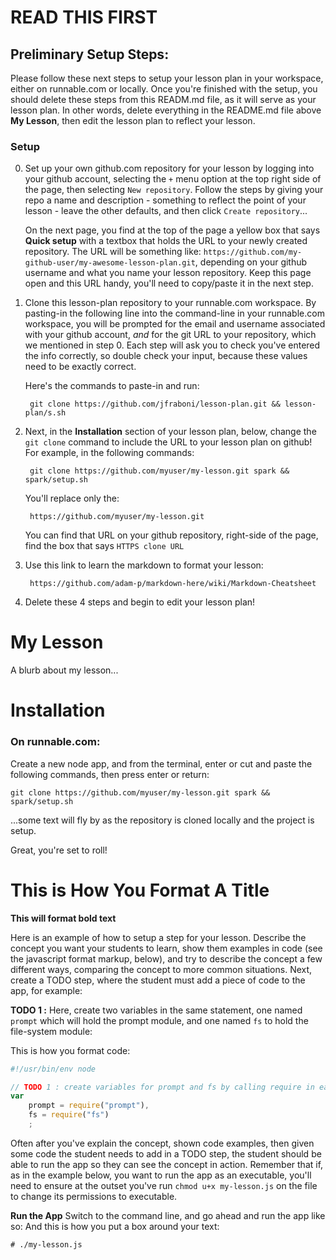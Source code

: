 # READ THIS FIRST

## Preliminary Setup Steps:

Please follow these next steps to setup your lesson plan in your workspace, either on runnable.com or locally.  Once you're finished with the setup, you should delete these steps from this READM.md file, as it will serve as your lesson plan.  In other words, delete everything in the README.md file above **My Lesson**, then edit the lesson plan to reflect your lesson.

### Setup

0. Set up your own github.com repository for your lesson by logging into your github account, selecting the `+` menu option at the top right side of the page, then selecting `New repository`.  Follow the steps by giving your repo a name and description - something to reflect the point of your lesson - leave the other defaults, and then click `Create repository`...

    On the next page, you find at the top of the page a yellow box that says **Quick setup** with a textbox that holds the URL to your newly created repository.  The URL will be something like: `https://github.com/my-github-user/my-awesome-lesson-plan.git`, depending on your github username and what you name your lesson repository.  Keep this page open and this URL handy, you'll need to copy/paste it in the next step. 

1. Clone this lesson-plan repository to your runnable.com workspace.  By pasting-in the following line into the command-line in your runnable.com workspace, you will be prompted for the email and username associated with your github account, _and_ for the git URL to your repository, which we mentioned in step 0.  Each step will ask you to check you've entered the info correctly, so double check your input, because these values need to be exactly correct.

    Here's the commands to paste-in and run:

        git clone https://github.com/jfraboni/lesson-plan.git && lesson-plan/s.sh

2. Next, in the **Installation** section of your lesson plan, below, change the `git clone` command to include the URL to your lesson plan on github!  For example, in the following commands:

        git clone https://github.com/myuser/my-lesson.git spark && spark/setup.sh

    You'll replace only the:

        https://github.com/myuser/my-lesson.git

    You can find that URL on your github repository, right-side of the page, find the box that says `HTTPS clone URL`

3. Use this link to learn the markdown to format your lesson:

        https://github.com/adam-p/markdown-here/wiki/Markdown-Cheatsheet

4. Delete these 4 steps and begin to edit your lesson plan!



My Lesson
=======================
A blurb about my lesson...

# Installation

### On runnable.com:
Create a new node app, and from the terminal, enter or cut and paste the following commands, then press enter or return:
    
    git clone https://github.com/myuser/my-lesson.git spark && spark/setup.sh
    
...some text will fly by as the repository is cloned locally and the project is setup.

Great, you're set to roll!


# This is How You Format A Title

**This will format bold text**

Here is an example of how to setup a step for your lesson.  Describe the concept you want your students to learn, show them examples in code (see the javascript format markup, below), and try to describe the concept a few different ways, comparing the concept to more common situations.  Next, create a TODO step, where the student must add a piece of code to the app, for example:

**TODO 1 :** Here, create two variables in the same statement, one named `prompt` which will hold the prompt module, and one named `fs` to hold the file-system module:

This is how you format code:
```javascript
#!/usr/bin/env node

// TODO 1 : create variables for prompt and fs by calling require in each respective module:
var 
    prompt = require("prompt"),
    fs = require("fs")
    ;
```

Often after you've explain the concept, shown code examples, then given some code the student needs to add in a TODO step, the student should be able to run the app so they can see the concept in action.  Remember that if, as in the example below, you want to run the app as an executable, you'll need to ensure at the outset you've run `chmod u+x my-lesson.js` on the file to change its permissions to executable. 

**Run the App** Switch to the command line, and go ahead and run the app like so:
And this is how you put a box around your text:

    # ./my-lesson.js